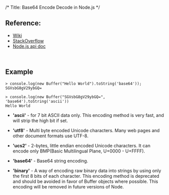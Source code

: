 /*
Title: Base64 Encode Decode in Node.js
*/

## Reference:

* [Wiki](http://zh.wikipedia.org/wiki/Base64)	
* [StackOverflow](http://stackoverflow.com/questions/6182315/how-to-do-base64-encoding-in-node-js)
* [Node.js api doc](http://nodejs.org/docs/latest/api/buffer.html)

<br>


## Example
```
> console.log(new Buffer("Hello World").toString('base64'));
SGVsbG8gV29ybGQ=

> console.log(new Buffer("SGVsbG8gV29ybGQ=", 'base64').toString('ascii'))
Hello World
```
* **'ascii'** - for 7 bit ASCII data only. This encoding method is very fast, and will strip the high bit if set.

* **'utf8'** - Multi byte encoded Unicode characters. Many web pages and other document formats use UTF-8.

* **'ucs2'** - 2-bytes, little endian encoded Unicode characters. It can encode only BMP(Basic Multilingual Plane, U+0000 - U+FFFF).

* **'base64'** - Base64 string encoding.

* **'binary'** - A way of encoding raw binary data into strings by using only the first 8 bits of each character. This encoding method is deprecated and should be avoided in favor of Buffer objects where possible. This encoding will be removed in future versions of Node.